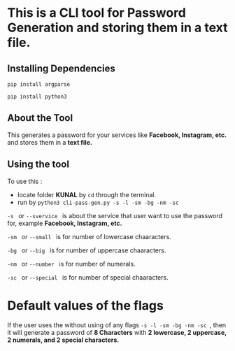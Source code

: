 # This is a CLI tool for Password Generation and storing them in a text file.

## Installing Dependencies
`pip install argparse`

`pip install python3`


## About the Tool
This generates a password for your services like **Facebook, Instagram, etc.** and stores them in a **text file.** 


## Using the tool
To use this : 
 - locate folder **KUNAL** by `cd` through the terminal.
 - run by `python3 cli-pass-gen.py -s -l -sm -bg -nm -sc`

`-s ` or `--svervice `  is about the service that user want to use the password for, example **Facebook, Instagram, etc.**

`-sm ` or `--small ` is for number of lowercase chaaracters.

`-bg ` or `--big ` is for number of uppercase chaaracters.

`-nm ` or `--number ` is for number of numerals.

`-sc ` or `--special ` is for number of special chaaracters.


# Default values of the flags
If the user uses the without using of any flags `-s -l -sm -bg -nm -sc `, then it will generate a password of **8 Characters** with **2 lowercase, 2 uppercase, 2 numerals, and 2 special characters.**


